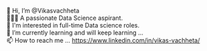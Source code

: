 👋 Hi, I’m @Vikasvachheta<br>👨🏻‍💻 A passionate Data Science aspirant.<br>👀 I'm interested in full-time Data science roles.<br>
🌱 I’m currently learning and will keep learning ...<br>📫 How to reach me ... https://www.linkedin.com/in/vikas-vachheta/
